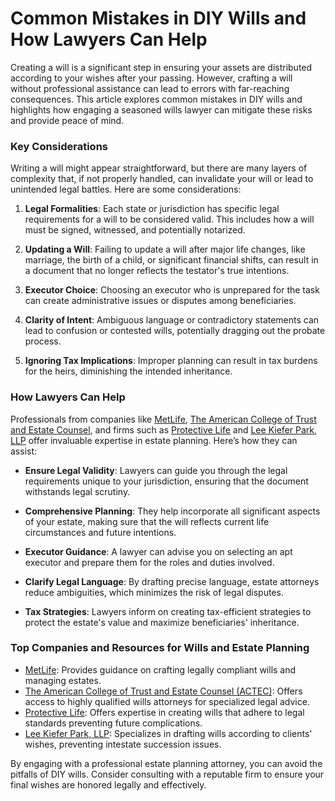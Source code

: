# Common Mistakes in DIY Wills and How Lawyers Can Help

Creating a will is a significant step in ensuring your assets are distributed according to your wishes after your passing. However, crafting a will without professional assistance can lead to errors with far-reaching consequences. This article explores common mistakes in DIY wills and highlights how engaging a seasoned wills lawyer can mitigate these risks and provide peace of mind.

### Key Considerations

Writing a will might appear straightforward, but there are many layers of complexity that, if not properly handled, can invalidate your will or lead to unintended legal battles. Here are some considerations:

1. **Legal Formalities**: Each state or jurisdiction has specific legal requirements for a will to be considered valid. This includes how a will must be signed, witnessed, and potentially notarized.
   
2. **Updating a Will**: Failing to update a will after major life changes, like marriage, the birth of a child, or significant financial shifts, can result in a document that no longer reflects the testator's true intentions.
   
3. **Executor Choice**: Choosing an executor who is unprepared for the task can create administrative issues or disputes among beneficiaries.
   
4. **Clarity of Intent**: Ambiguous language or contradictory statements can lead to confusion or contested wills, potentially dragging out the probate process.
   
5. **Ignoring Tax Implications**: Improper planning can result in tax burdens for the heirs, diminishing the intended inheritance.

### How Lawyers Can Help

Professionals from companies like [MetLife](/dir/metlife), [The American College of Trust and Estate Counsel](/dir/the_american_college_of_trust_and_estate_counsel), and firms such as [Protective Life](/dir/protective_life) and [Lee Kiefer Park, LLP](/dir/lee_kiefer_park_llp) offer invaluable expertise in estate planning. Here’s how they can assist:

- **Ensure Legal Validity**: Lawyers can guide you through the legal requirements unique to your jurisdiction, ensuring that the document withstands legal scrutiny.
  
- **Comprehensive Planning**: They help incorporate all significant aspects of your estate, making sure that the will reflects current life circumstances and future intentions.
  
- **Executor Guidance**: A lawyer can advise you on selecting an apt executor and prepare them for the roles and duties involved.
  
- **Clarify Legal Language**: By drafting precise language, estate attorneys reduce ambiguities, which minimizes the risk of legal disputes.
  
- **Tax Strategies**: Lawyers inform on creating tax-efficient strategies to protect the estate's value and maximize beneficiaries' inheritance.

### Top Companies and Resources for Wills and Estate Planning

- [MetLife](/dir/metlife): Provides guidance on crafting legally compliant wills and managing estates.
- [The American College of Trust and Estate Counsel (ACTEC)](/dir/the_american_college_of_trust_and_estate_counsel): Offers access to highly qualified wills attorneys for specialized legal advice.
- [Protective Life](/dir/protective_life): Offers expertise in creating wills that adhere to legal standards preventing future complications.
- [Lee Kiefer Park, LLP](/dir/lee_kiefer_park_llp): Specializes in drafting wills according to clients' wishes, preventing intestate succession issues.
  
By engaging with a professional estate planning attorney, you can avoid the pitfalls of DIY wills. Consider consulting with a reputable firm to ensure your final wishes are honored legally and effectively.